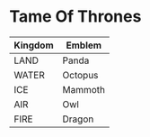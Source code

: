 # Tame Of Thrones

Kingdom | Emblem
--------|--------
LAND | Panda
WATER | Octopus
ICE | Mammoth
AIR | Owl
FIRE | Dragon